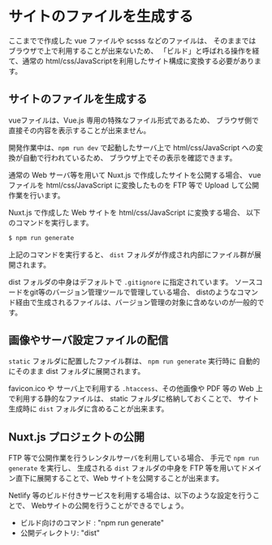 # サイトのファイルを生成する

ここまでで作成した vue ファイルや scsss などのファイルは、
そのままでは ブラウザで上で利用することが出来ないため、
「ビルド」と呼ばれる操作を経て、通常の html/css/JavaScriptを利用したサイト構成に変換する必要があります。

## サイトのファイルを生成する

vueファイルは、Vue.js 専用の特殊なファイル形式であるため、
ブラウザ側で直接その内容を表示することが出来ません。

開発作業中は、`npm run dev` で起動したサーバ上で 
html/css/JavaScript への変換が自動で行われているため、
ブラウザ上でその表示を確認できます。

通常の Web サーバ等を用いて Nuxt.js で作成したサイトを公開する場合、
vue ファイルを html/css/JavaScript に変換したものを FTP 等で Upload して公開作業を行います。

Nuxt.js で作成した Web サイトを html/css/JavaScript に変換する場合、
以下のコマンドを実行します。

```bash
$ npm run generate
```

上記のコマンドを実行すると、 `dist` フォルダが作成され内部にファイル群が展開されます。

dist フォルダの中身はデフォルトで `.gitignore` に指定されています。
ソースコードをgit等のバージョン管理ツールで管理している場合、
distのようなコマンド経由で生成されるファイルは、バージョン管理の対象に含めないのが一般的です。

## 画像やサーバ設定ファイルの配信

`static` フォルダに配置したファイル群は、 `npm run generate` 実行時に
自動的にそのまま dist フォルダに展開されます。

favicon.ico や サーバ上で利用する `.htaccess`、その他画像や PDF 等の Web 上で利用する静的なファイルは、
static フォルダに格納しておくことで、 サイト生成時に `dist` フォルダに含めることが出来ます。

## Nuxt.js プロジェクトの公開

FTP 等で公開作業を行うレンタルサーバを利用している場合、
手元で `npm run generate` を実行し、 生成される `dist` フォルダの中身を
FTP 等を用いてドメイン直下に展開することで、Web サイトを公開することが出来ます。

Netlify 等のビルド付きサービスを利用する場合は、以下のような設定を行うことで、
Webサイトの公開を行うことができるでしょう。

- ビルド向けのコマンド : "npm run generate" 
- 公開ディレクトリ: "dist" 


